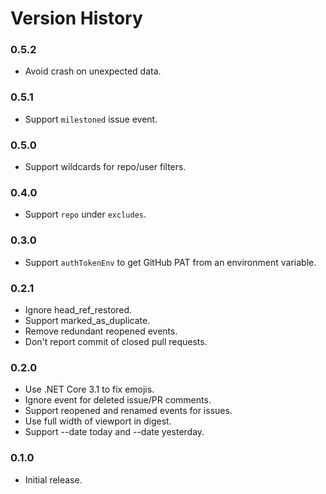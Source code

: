 # Version History

### 0.5.2

* Avoid crash on unexpected data.

### 0.5.1

* Support `milestoned` issue event.

### 0.5.0

* Support wildcards for repo/user filters.

### 0.4.0

* Support `repo` under `excludes`.

### 0.3.0

* Support `authTokenEnv` to get GitHub PAT from an environment variable.

### 0.2.1

* Ignore head_ref_restored.
* Support marked_as_duplicate.
* Remove redundant reopened events.
* Don't report commit of closed pull requests.

### 0.2.0

* Use .NET Core 3.1 to fix emojis.
* Ignore event for deleted issue/PR comments.
* Support reopened and renamed events for issues.
* Use full width of viewport in digest.
* Support --date today and --date yesterday.

### 0.1.0

* Initial release.
